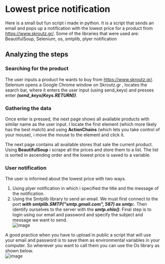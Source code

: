 # Lowest price notification

Here is a small but fun script i made in python. It is a script that sends an email and pops up a notification with the lowest price for a product from https://www.skroutz.gr/. Some of the libraries that were used are: BeautifulSoup, Selenium, os, smtplib, plyer notification

## Analyzing the steps

### Searching for the product

The user inputs a product he wants to buy from https://www.skroutz.gr/. Selenium opens a Google Chrome window on Skroutz.gr , locates the search bar, where it enters the user input (using send_keys) and presses enter ***(send_keys(Keys.RETURN))***. 

### Gathering the data

Once enter is pressed, the next page shows all available products with similar name as the user input. I locate the first element (which more likely has the best match) and using **ActionChains** (which lets you take control of your mouse), i move the mouse to the element and click it. 

The next page contains all available stores that sale the current product. Using **BeautifulSoup** i scrape all the prices and store them to a list. The list is sorted in ascending order and the lowest price is saved to a variable. 

### User notification

The user is informed about the lowest price with two ways. 
1) Using plyer notification in which i specified the title and the message of the notification.
2) Using the Smtplib library to send an email. We must first connect to the port ***with smtplib.SMTP("smtp.gmail.com", 587) as smtp:***. Then identify ourselves to the server with the ***smtp.ehlo()***. Final step is to login using our email and password and specify the subject and message we want to send.                                         
![image](https://user-images.githubusercontent.com/72921465/119180555-1b7e4000-ba79-11eb-83cd-245ac148f0e0.png)


A good practice when you have to upload in public a script that will use your email and password is to save them as environmental variables in your computer. So whenever you want to call them you can use the Os library as shown below.                                                                         
![image](https://user-images.githubusercontent.com/72921465/119179139-3e0f5980-ba77-11eb-8b5c-0b8d32bf04b6.png)








